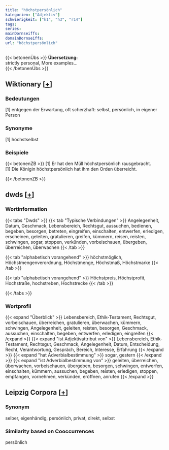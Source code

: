 ```yaml
---
title: "höchstpersönlich"
kategorien: ["Adjektiv"]
schwierigkeit: ["k1", "h3", "r14"]
tags:
series:
mainDornseiffs:
domainDornseiffs:
url: "höchstpersönlich"
---
```


{{< betonenÜbs >}}
**Übersetzung:**  
strictly personal, More examples...  
{{< /betonenÜbs >}}

## Wiktionary [[+](https://de.wiktionary.org/wiki/höchstpersönlich)]

### Bedeutungen
[1] entgegen der Erwartung, oft scherzhaft: selbst, persönlich, in eigener Person  

### Synonyme
[1] höchstselbst  

### Beispiele
{{< betonenZB >}}
[1] Er hat den Müll höchstpersönlich rausgebracht.  
[1] Die Königin höchstpersönlich hat ihm den Orden überreicht.  

{{< /betonenZB >}}


## dwds [[+](https://www.dwds.de/wb/höchstpersönlich)]

### Wortinformation
{{< tabs "Dwds" >}}
{{< tab "Typische Verbindungen" >}}
Angelegenheit, Datum, Geschmack, Lebensbereich, Rechtsgut, aussuchen, bedienen, begeben, besorgen, betreten, eingreifen, einschalten, entwerfen, erledigen, erscheinen, geleiten, gratulieren, greifen, kümmern, reisen, reisten, schwingen, sogar, stoppen, verkünden, vorbeischauen, übergeben, überreichen, überwachen
{{< /tab >}}

{{< tab "alphabetisch vorangehend" >}}
höchstmöglich, Höchstmengenverordnung, Höchstmenge, Höchstmaß, Höchstmarke
{{< /tab >}}

{{< tab "alphabetisch vorangehend" >}}
Höchstpreis, Höchstprofit, Hochstraße, hochstreben, Hochstrecke
{{< /tab >}}

{{< /tabs >}}

### Wortprofil
{{< expand "Überblick" >}} Lebensbereich, Ethik-Testament, Rechtsgut, vorbeischauen, überreichen, gratulieren, überwachen, kümmern, schwingen, Angelegenheit, geleiten, reisten, besorgen, Geschmack, aussuchen, einschalten, begeben, entwerfen, erledigen, eingreifen {{< /expand >}}
{{< expand "ist Adjektivattribut von" >}} Lebensbereich, Ethik-Testament, Rechtsgut, Geschmack, Angelegenheit, Datum, Entscheidung, Recht, Verantwortung, Gespräch, Bereich, Interesse, Erfahrung {{< /expand >}}
{{< expand "hat Adverbialbestimmung" >}} sogar, gestern {{< /expand >}}
{{< expand "ist Adverbialbestimmung von" >}} geleiten, überreichen, überwachen, vorbeischauen, übergeben, besorgen, schwingen, entwerfen, einschalten, kümmern, aussuchen, begeben, reisten, erledigen, stoppen, empfangen, vornehmen, verkünden, eröffnen, anrufen {{< /expand >}}

## Leipzig Corpora [[+](https://corpora.uni-leipzig.de/en/res?word=höchstpersönlich&corpusId=deu_newscrawl-public_2018)]


### Synonym
selber, eigenhändig, persönlich, privat, direkt, selbst


### Similarity based on Cooccurrences
persönlich


